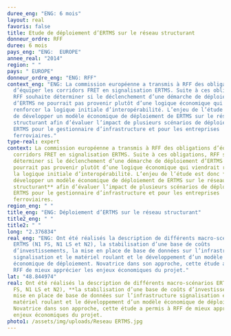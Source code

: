 ```yaml
---
duree_eng: "ENG: 6 mois"
layout: real
favoris: false
title: Etude de déploiement d’ERTMS sur le réseau structurant
donneur_ordre: RFF
duree: 6 mois
pays_eng: "ENG:  EUROPE"
annee_real: "2014"
region: " "
pays: " EUROPE"
donneur_ordre_eng: "ENG: RFF"
context_eng: "ENG: La commission européenne a transmis à RFF des obligations
  d’équiper les corridors FRET en signalisation ERTMS. Suite à ces obligations,
  RFF souhaite déterminer si le déclenchement d’une démarche de déploiement
  d’ERTMS ne pourrait pas provenir plutôt d’une logique économique qui viendrait
  renforcer la logique initiale d’interopérabilité. L’enjeu de l’étude est donc
  de développer un modèle économique de déploiement de ERTMS sur le réseau
  structurant afin d’évaluer l’impact de plusieurs scénarios de déploiement
  ERTMS pour le gestionnaire d’infrastructure et pour les entreprises
  ferroviaires."
type-real: expert
context: La commission européenne a transmis à RFF des obligations d’équiper les
  corridors FRET en signalisation ERTMS. Suite à ces obligations, RFF souhaite
  déterminer si le déclenchement d’une démarche de déploiement d’ERTMS ne
  pourrait pas provenir plutôt d’une logique économique qui viendrait renforcer
  la logique initiale d’interopérabilité. L’enjeu de l’étude est donc **de
  développer un modèle économique de déploiement de ERTMS sur le réseau
  structurant** afin d’évaluer l’impact de plusieurs scénarios de déploiement
  ERTMS pour le gestionnaire d’infrastructure et pour les entreprises
  ferroviaires.
region_eng: " "
title_eng: "ENG: Déploiement d’ERTMS sur le réseau structurant"
title2_eng: " "
title2: " "
long: "2.376834"
real_eng: "ENG: Ont été réalisés la description de différents macro-scénarios
  ERTMS (N1 FS, N1 LS et N2), la stabilisation d’une base de coûts
  d’investissements, la mise en place de base de données sur l’infrastructure
  signalisation et le matériel roulant et le développement d’un modèle
  économique de déploiement. Novatrice dans son approche, cette étude a permis à
  RFF de mieux apprécier les enjeux économiques du projet."
lat: "48.844974"
real: Ont été réalisés la description de différents macro-scénarios ERTMS (N1
  FS, N1 LS et N2), **la stabilisation d’une base de coûts d’investissements, la
  mise en place de base de données sur l’infrastructure signalisation et le
  matériel roulant et le développement d’un modèle économique de déploiement.**
  Novatrice dans son approche, cette étude a permis à RFF de mieux apprécier les
  enjeux économiques du projet.
photo1: /assets/img/uploads/Reseau ERTMS.jpg
---
```

